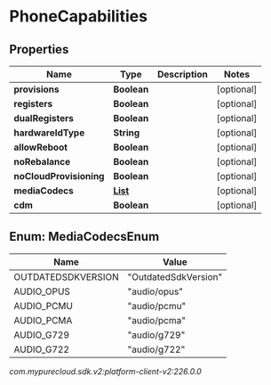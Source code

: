 # PhoneCapabilities


## Properties

| Name | Type | Description | Notes |
| ------------ | ------------- | ------------- | ------------- |
| **provisions** | **Boolean** |  |  [optional] |
| **registers** | **Boolean** |  |  [optional] |
| **dualRegisters** | **Boolean** |  |  [optional] |
| **hardwareIdType** | **String** |  |  [optional] |
| **allowReboot** | **Boolean** |  |  [optional] |
| **noRebalance** | **Boolean** |  |  [optional] |
| **noCloudProvisioning** | **Boolean** |  |  [optional] |
| **mediaCodecs** | [**List<MediaCodecsEnum>**](#Enum--MediaCodecsEnum) |  |  [optional] |
| **cdm** | **Boolean** |  |  [optional] |


## Enum: MediaCodecsEnum

| Name | Value |
| ---- | ----- |
| OUTDATEDSDKVERSION | &quot;OutdatedSdkVersion&quot; |
| AUDIO_OPUS | &quot;audio/opus&quot; |
| AUDIO_PCMU | &quot;audio/pcmu&quot; |
| AUDIO_PCMA | &quot;audio/pcma&quot; |
| AUDIO_G729 | &quot;audio/g729&quot; |
| AUDIO_G722 | &quot;audio/g722&quot; |




_com.mypurecloud.sdk.v2:platform-client-v2:226.0.0_
